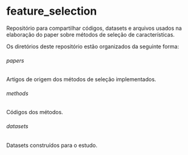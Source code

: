 # feature_selection
Repositório para compartilhar códigos, datasets e arquivos usados na elaboração do paper sobre métodos de seleção de características.

Os diretórios deste repositório estão organizados da seguinte forma:

###### papers
Artigos de origem dos métodos de seleção implementados.

###### methods
Códigos dos métodos.

###### datasets 
Datasets construídos para o estudo.
